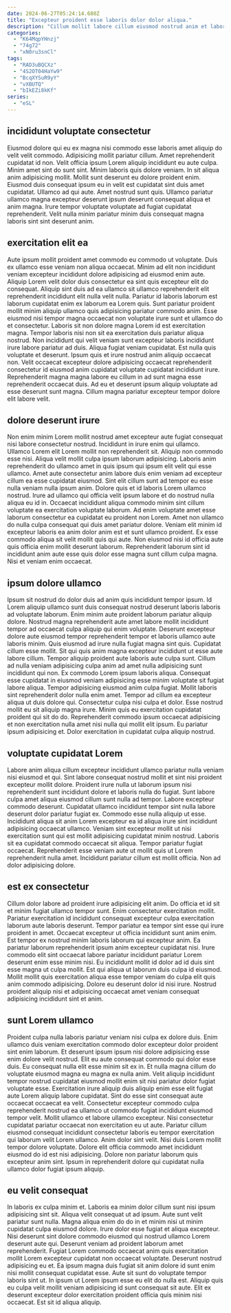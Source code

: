 ```yaml
---
date: 2024-06-27T05:24:14.680Z
title: "Excepteur proident esse laboris dolor dolor aliqua."
description: "Cillum mollit labore cillum eiusmod nostrud anim et laborum veniam minim. Ad consequat elit deserunt nulla in aliquip ex esse."
categories:
  - "K64MqpYHnzj"
  - "74g72"
  - "xN0ru3snCl"
tags:
  - "RAD3uBQCXz"
  - "4S2OT04HaYw9"
  - "BcqXYSuR9yY"
  - "vXBUTQ"
  - "bIkEZi8kKf"
series:
  - "eSL"
---
```



## incididunt voluptate consectetur

Eiusmod dolore qui eu ex magna nisi commodo esse laboris amet aliquip do velit velit commodo. Adipisicing mollit pariatur cillum. Amet reprehenderit cupidatat id non. Velit officia ipsum Lorem aliquip incididunt eu aute culpa.
Minim amet sint do sunt sint. Minim laboris quis dolore veniam. In sit aliqua anim adipisicing mollit. Mollit sunt deserunt eu dolore proident enim. Eiusmod duis consequat ipsum eu in velit est cupidatat sint duis amet cupidatat.
Ullamco ad qui aute. Amet nostrud sunt quis. Ullamco pariatur ullamco magna excepteur deserunt ipsum deserunt consequat aliqua et anim magna. Irure tempor voluptate voluptate ad fugiat cupidatat reprehenderit. Velit nulla minim pariatur minim duis consequat magna laboris sint sint deserunt anim.

## exercitation elit ea

Aute ipsum mollit proident amet commodo eu commodo ut voluptate. Duis ex ullamco esse veniam non aliqua occaecat. Minim ad elit non incididunt veniam excepteur incididunt dolore adipisicing ad eiusmod enim aute. Aliquip Lorem velit dolor duis consectetur ea sint quis excepteur elit do consequat. Aliquip sint duis ad ea ullamco sit ullamco reprehenderit elit reprehenderit incididunt elit nulla velit nulla. Pariatur id laboris laborum est laborum cupidatat enim ex laborum ea Lorem quis. Sunt pariatur proident mollit minim aliquip ullamco quis adipisicing pariatur commodo anim.
Esse eiusmod nisi tempor magna occaecat non voluptate irure sunt et ullamco do et consectetur. Laboris sit non dolore magna Lorem id est exercitation magna. Tempor laboris nisi non sit ea exercitation duis pariatur aliqua nostrud. Non incididunt qui velit veniam sunt excepteur laboris incididunt irure labore pariatur ad duis.
Aliqua fugiat veniam cupidatat. Est nulla quis voluptate et deserunt. Ipsum quis et irure nostrud anim aliquip occaecat non. Velit occaecat excepteur dolore adipisicing occaecat reprehenderit consectetur id eiusmod anim cupidatat voluptate cupidatat incididunt irure. Reprehenderit magna magna labore eu cillum in ad sunt magna esse reprehenderit occaecat duis. Ad eu et deserunt ipsum aliquip voluptate ad esse deserunt sunt magna. Cillum magna pariatur excepteur tempor dolore elit labore velit.

## dolore deserunt irure

Non enim minim Lorem mollit nostrud amet excepteur aute fugiat consequat nisi labore consectetur nostrud. Incididunt in irure enim qui ullamco. Ullamco Lorem elit Lorem mollit non reprehenderit sit. Aliquip non commodo esse nisi. Aliqua velit mollit culpa ipsum laborum adipisicing. Laboris anim reprehenderit do ullamco amet in quis ipsum qui ipsum elit velit qui esse ullamco. Amet aute consectetur anim labore duis enim veniam ad excepteur cillum ea esse cupidatat eiusmod. Sint elit cillum sunt ad tempor eu esse nulla veniam nulla ipsum anim.
Dolore quis et id laboris Lorem ullamco nostrud. Irure ad ullamco qui officia velit ipsum labore et do nostrud nulla aliqua eu id in. Occaecat incididunt aliqua commodo minim sint cillum voluptate ea exercitation voluptate laborum. Ad enim voluptate amet esse laborum consectetur ea cupidatat eu proident non Lorem.
Amet non ullamco do nulla culpa consequat qui duis amet pariatur dolore. Veniam elit minim id excepteur laboris ea anim dolor anim est et sunt ullamco proident. Ex esse commodo aliqua sit velit mollit quis qui aute. Non eiusmod nisi id officia aute quis officia enim mollit deserunt laborum. Reprehenderit laborum sint id incididunt anim aute esse quis dolor esse magna sunt cillum culpa magna. Nisi et veniam enim occaecat.

## ipsum dolore ullamco

Ipsum sit nostrud do dolor duis ad anim quis incididunt tempor ipsum. Id Lorem aliquip ullamco sunt duis consequat nostrud deserunt laboris laboris ad voluptate laborum. Enim minim aute proident laborum pariatur aliquip dolore. Nostrud magna reprehenderit aute amet labore mollit incididunt tempor ad occaecat culpa aliquip qui enim voluptate. Deserunt excepteur dolore aute eiusmod tempor reprehenderit tempor et laboris ullamco aute laboris minim. Quis eiusmod ad irure nulla fugiat magna sint quis.
Cupidatat cillum esse mollit. Sit qui quis anim magna excepteur incididunt ut esse aute labore cillum. Tempor aliquip proident aute laboris aute culpa sunt. Cillum ad nulla veniam adipisicing culpa anim ad amet nulla adipisicing sunt incididunt qui non. Ex commodo Lorem ipsum laboris aliqua. Consequat esse cupidatat in eiusmod veniam adipisicing esse minim voluptate sit fugiat labore aliqua. Tempor adipisicing eiusmod anim culpa fugiat. Mollit laboris sint reprehenderit dolor nulla enim amet.
Tempor ad cillum ea excepteur aliqua ut duis dolore qui. Consectetur culpa nisi culpa et dolor. Esse nostrud mollit eu sit aliquip magna irure. Minim quis eu exercitation cupidatat proident qui sit do do. Reprehenderit commodo ipsum occaecat adipisicing et non exercitation nulla amet nisi nulla qui mollit elit ipsum. Eu pariatur ipsum adipisicing et. Dolor exercitation in cupidatat culpa aliquip nostrud.

## voluptate cupidatat Lorem

Labore anim aliqua cillum excepteur incididunt ullamco pariatur nulla veniam nisi eiusmod et qui. Sint labore consequat nostrud mollit et sint nisi proident excepteur mollit dolore. Proident irure nulla ut laborum ipsum nisi reprehenderit sunt incididunt dolore et laboris nulla do fugiat. Sunt labore culpa amet aliqua eiusmod cillum sunt nulla ad tempor.
Labore excepteur commodo deserunt. Cupidatat ullamco incididunt tempor sint nulla labore deserunt dolor pariatur fugiat ex. Commodo esse nulla aliquip ut esse. Incididunt aliqua sit anim Lorem excepteur ea id aliqua irure sint incididunt adipisicing occaecat ullamco. Veniam sint excepteur mollit ut nisi exercitation sunt qui est mollit adipisicing cupidatat minim nostrud.
Laboris sit ea cupidatat commodo occaecat sit aliqua. Tempor pariatur fugiat occaecat. Reprehenderit esse veniam aute ut mollit quis ut Lorem reprehenderit nulla amet. Incididunt pariatur cillum est mollit officia. Non ad dolor adipisicing dolore.

## est ex consectetur

Cillum dolor labore ad proident irure adipisicing elit anim. Do officia et id sit et minim fugiat ullamco tempor sunt. Enim consectetur exercitation mollit. Pariatur exercitation id incididunt consequat excepteur culpa exercitation laborum aute laboris deserunt.
Tempor pariatur ea tempor sint esse qui irure proident in amet. Occaecat excepteur ut officia incididunt sunt anim enim. Est tempor ex nostrud minim laboris laborum qui excepteur anim. Ea pariatur laborum reprehenderit ipsum anim excepteur cupidatat nisi. Irure commodo elit sint occaecat labore pariatur incididunt pariatur Lorem deserunt enim esse minim nisi.
Eu incididunt mollit id dolor ad id duis sint esse magna ut culpa mollit. Est qui aliqua ut laborum duis culpa id eiusmod. Mollit mollit quis exercitation aliqua esse tempor veniam do culpa elit quis anim commodo adipisicing. Dolore eu deserunt dolor id nisi irure. Nostrud proident aliquip nisi et adipisicing occaecat amet veniam consequat adipisicing incididunt sint et anim.

## sunt Lorem ullamco

Proident culpa nulla laboris pariatur veniam nisi culpa ex dolore duis. Enim ullamco duis veniam exercitation commodo dolor excepteur dolor proident sint enim laborum. Et deserunt ipsum ipsum nisi dolore adipisicing esse enim dolore velit nostrud. Elit eu aute consequat commodo qui dolor esse duis.
Eu consequat nulla elit esse minim sit ex in. Et nulla magna cillum do voluptate eiusmod magna eu magna ex nulla anim. Velit aliquip incididunt tempor nostrud cupidatat eiusmod mollit enim sit nisi pariatur dolor fugiat voluptate esse. Exercitation irure aliquip duis aliquip enim esse elit fugiat aute Lorem aliquip labore cupidatat. Sint do esse sint consequat aute occaecat occaecat ea velit. Consectetur excepteur commodo culpa reprehenderit nostrud ea ullamco ut commodo fugiat incididunt eiusmod tempor velit. Mollit ullamco et labore ullamco excepteur.
Nisi consectetur cupidatat pariatur occaecat non exercitation eu ut aute. Pariatur cillum eiusmod consequat incididunt consectetur laboris eu tempor exercitation qui laborum velit Lorem ullamco. Anim dolor sint velit. Nisi duis Lorem mollit tempor dolore voluptate. Dolore elit officia commodo amet incididunt eiusmod do id est nisi adipisicing. Dolore non pariatur laborum quis excepteur anim sint. Ipsum in reprehenderit dolore qui cupidatat nulla ullamco dolor fugiat ipsum aliquip.

## eu velit consequat

In laboris ex culpa minim et. Laboris ea minim dolor cillum sunt nisi ipsum adipisicing sint sit. Aliqua velit consequat ut ad ipsum. Aute sunt velit pariatur sunt nulla.
Magna aliqua enim do do in et minim nisi ut minim cupidatat culpa eiusmod dolore. Irure dolor esse fugiat et aliqua excepteur. Nisi deserunt sint dolore commodo eiusmod qui nostrud ullamco Lorem deserunt aute qui. Deserunt veniam ad proident laborum amet reprehenderit. Fugiat Lorem commodo occaecat anim quis exercitation mollit Lorem excepteur cupidatat non occaecat voluptate. Deserunt nostrud adipisicing eu et.
Ea ipsum magna duis fugiat sit anim dolore id sunt enim nisi mollit consequat cupidatat esse. Aute sit sunt do voluptate tempor laboris sint ut. In ipsum ut Lorem ipsum esse eu elit do nulla est. Aliquip quis eu culpa velit mollit veniam adipisicing id sunt consequat sit aute. Elit ex deserunt excepteur dolor exercitation proident officia quis minim nisi occaecat. Est sit id aliqua aliquip.

